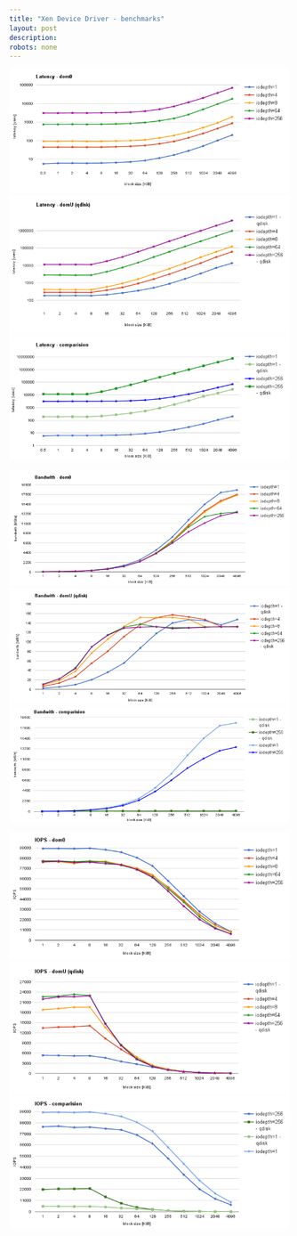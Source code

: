 ```yaml
---
title: "Xen Device Driver - benchmarks"
layout: post
description: 
robots: none
---
```


![](/assets/2016/Latency-dom0.png)   
![](/assets/2016/latency-domU.png)  
![](/assets/2016/Latency-comparision.png) 

![](/assets/2016/Bandwith-dom0.png)  
![](/assets/2016/Bandwith-domU(qdisk).png)  
![](/assets/2016/Bandwith-comparision.png)  

![](/assets/2016/IOPS-dom0.png)       
![](/assets/2016/IOPS-domU(qdisk).png)  
![](/assets/2016/IOPS-comparision.png)  